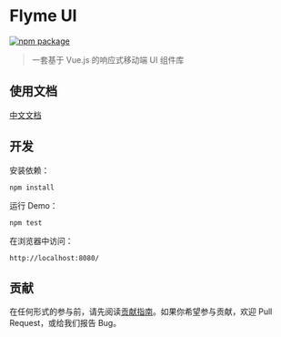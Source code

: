 # Flyme UI

[![npm package](https://img.shields.io/npm/v/flyme-ui.svg)](https://www.npmjs.org/package/flyme-ui)

> 一套基于 Vue.js 的响应式移动端 UI 组件库

## 使用文档

[中文文档](https://fedesigner.gitbooks.io/flyme/content/doc/install.html)

## 开发

安装依赖：

```
npm install
```

运行 Demo：

```
npm test
```

在浏览器中访问：

```
http://localhost:8080/
```

## 贡献

在任何形式的参与前，请先阅读[贡献指南](CONTRIBUTING.md)。如果你希望参与贡献，欢迎 Pull Request，或给我们报告 Bug。